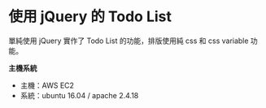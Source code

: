 # 使用 jQuery 的 Todo List

單純使用 jQuery 實作了 Todo List 的功能，排版使用純 css 和 css variable 功能。  

**主機系統**  
- 主機：AWS EC2  
- 系統：ubuntu 16.04 / apache 2.4.18  